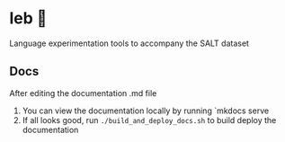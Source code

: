 # leb 💬
Language experimentation tools to accompany the SALT dataset

## Docs
After editing the documentation .md file

1. You can view the documentation locally by running `mkdocs serve
2. If all looks good, run `./build_and_deploy_docs.sh` to build deploy the documentation

 
